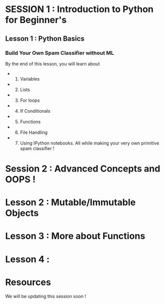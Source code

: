 # SESSION 1 : Introduction to Python for Beginner's
## Lesson 1 : Python Basics
### Build Your Own Spam Classifier without ML

By the end of this lesson, you will learn about
- 1. Variables
- 2. Lists
- 3. For loops
- 4. If Conditionals
- 5. Functions
- 6. File Handling
- 7. Using IPython notebooks.
All while making your very own primitive spam classifier !

# Session 2 : Advanced Concepts and OOPS !

# Lesson 2 : Mutable/Immutable Objects
# Lesson 3 : More about Functions 
# Lesson 4 : 

# Resources

We will be updating this session soon !
